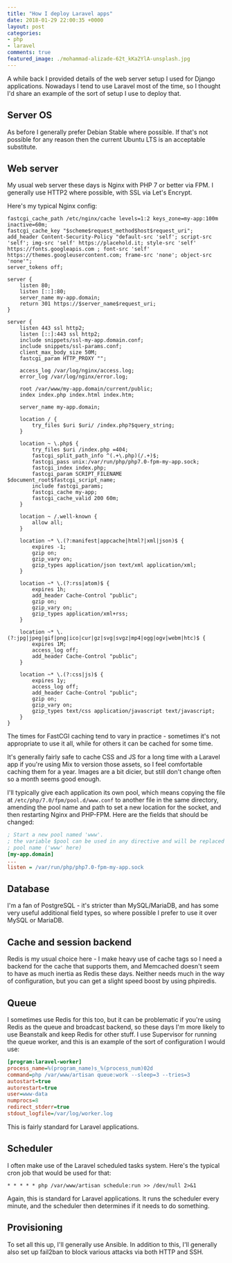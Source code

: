 ```yaml
---
title: "How I deploy Laravel apps"
date: 2018-01-29 22:00:35 +0000
layout: post
categories:
- php
- laravel
comments: true
featured_image: ./mohammad-alizade-62t_kKa2YlA-unsplash.jpg
---
```


A while back I provided details of the web server setup I used for Django applications. Nowadays I tend to use Laravel most of the time, so I thought I'd share an example of the sort of setup I use to deploy that.

Server OS
---------

As before I generally prefer Debian Stable where possible. If that's not possible for any reason then the current Ubuntu LTS is an acceptable substitute.

Web server
----------

My usual web server these days is Nginx with PHP 7 or better via FPM. I generally use HTTP2 where possible, with SSL via Let's Encrypt.

Here's my typical Nginx config:

```nginx
fastcgi_cache_path /etc/nginx/cache levels=1:2 keys_zone=my-app:100m inactive=60m;
fastcgi_cache_key "$scheme$request_method$host$request_uri";
add_header Content-Security-Policy "default-src 'self'; script-src 'self'; img-src 'self' https://placehold.it; style-src 'self' https://fonts.googleapis.com ; font-src 'self' https://themes.googleusercontent.com; frame-src 'none'; object-src 'none'";
server_tokens off;

server {
    listen 80;
    listen [::]:80;
    server_name my-app.domain;
    return 301 https://$server_name$request_uri;
}

server {
    listen 443 ssl http2;
    listen [::]:443 ssl http2;
    include snippets/ssl-my-app.domain.conf;
    include snippets/ssl-params.conf;
    client_max_body_size 50M;
    fastcgi_param HTTP_PROXY "";

    access_log /var/log/nginx/access.log;
    error_log /var/log/nginx/error.log;

    root /var/www/my-app.domain/current/public;
    index index.php index.html index.htm;

    server_name my-app.domain;

    location / {
        try_files $uri $uri/ /index.php?$query_string;
    }

    location ~ \.php$ {
        try_files $uri /index.php =404;
        fastcgi_split_path_info ^(.+\.php)(/.+)$;
        fastcgi_pass unix:/var/run/php/php7.0-fpm-my-app.sock;
        fastcgi_index index.php;
        fastcgi_param SCRIPT_FILENAME $document_root$fastcgi_script_name;
        include fastcgi_params;
        fastcgi_cache my-app;
        fastcgi_cache_valid 200 60m;
    }

    location ~ /.well-known {
        allow all;
    }

    location ~* \.(?:manifest|appcache|html?|xml|json)$ {
	    expires -1;
	    gzip on;
	    gzip_vary on;
	    gzip_types application/json text/xml application/xml;
    }

    location ~* \.(?:rss|atom)$ {
	    expires 1h;
	    add_header Cache-Control "public";
	    gzip on;
	    gzip_vary on;
	    gzip_types application/xml+rss;
    }

    location ~* \.(?:jpg|jpeg|gif|png|ico|cur|gz|svg|svgz|mp4|ogg|ogv|webm|htc)$ {
	    expires 1M;
	    access_log off;
	    add_header Cache-Control "public";
    }

    location ~* \.(?:css|js)$ {
	    expires 1y;
	    access_log off;
	    add_header Cache-Control "public";
	    gzip on;
	    gzip_vary on;
	    gzip_types text/css application/javascript text/javascript;
    }
}
```

The times for FastCGI caching tend to vary in practice - sometimes it's not appropriate to use it all, while for others it can be cached for some time.

It's generally fairly safe to cache CSS and JS for a long time with a Laravel app if you're using Mix to version those assets, so I feel comfortable caching them for a year. Images are a bit dicier, but still don't change often so a month seems good enough.

I'll typically give each application its own pool, which means copying the file at `/etc/php/7.0/fpm/pool.d/www.conf` to another file in the same directory, amending the pool name and path to set a new location for the socket, and then restarting Nginx and PHP-FPM. Here are the fields that should be changed:

```ini
; Start a new pool named 'www'.
; the variable $pool can be used in any directive and will be replaced by the
; pool name ('www' here)
[my-app.domain]
...
listen = /var/run/php/php7.0-fpm-my-app.sock
```

Database
--------

I'm a fan of PostgreSQL - it's stricter than MySQL/MariaDB, and has some very useful additional field types, so where possible I prefer to use it over MySQL or MariaDB.

Cache and session backend
-------------------------

Redis is my usual choice here - I make heavy use of cache tags so I need a backend for the cache that supports them, and Memcached doesn't seem to have as much inertia as Redis these days. Neither needs much in the way of configuration, but you can get a slight speed boost by using phpiredis.

Queue
-----

I sometimes use Redis for this too, but it can be problematic if you're using Redis as the queue and broadcast backend, so these days I'm more likely to use Beanstalk and keep Redis for other stuff. I use Supervisor for running the queue worker, and this is an example of the sort of configuration I would use:

```ini
[program:laravel-worker]
process_name=%(program_name)s_%(process_num)02d
command=php /var/www/artisan queue:work --sleep=3 --tries=3
autostart=true
autorestart=true
user=www-data
numprocs=8
redirect_stderr=true
stdout_logfile=/var/log/worker.log
```

This is fairly standard for Laravel applications.

Scheduler
---------

I often make use of the Laravel scheduled tasks system. Here's the typical cron job that would be used for that:

```cron
* * * * * php /var/www/artisan schedule:run >> /dev/null 2>&1
```

Again, this is standard for Laravel applications. It runs the scheduler every minute, and the scheduler then determines if it needs to do something.

Provisioning
------------

To set all this up, I'll generally use Ansible. In addition to this, I'll generally also set up fail2ban to block various attacks via both HTTP and SSH.
